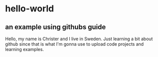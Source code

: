 # hello-world
an example using githubs guide
------------------
Hello, my name is Christer and I live in Sweden. Just learning a bit about github since that is what I'm gonna use to upload code projects 
and learning examples.
